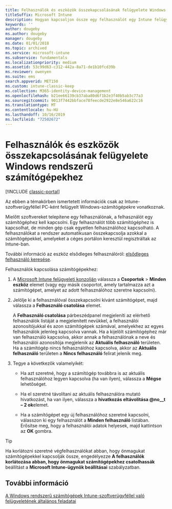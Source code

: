 ```yaml
---
title: Felhasználók és eszközök összekapcsolásának felügyelete Windows rendszerű számítógépekhez
titleSuffix: Microsoft Intune
description: Hogyan kapcsoljon össze egy felhasználót egy Intune felügyelte Windows rendszerű számítógéppel.
keywords: ''
author: dougeby
ms.author: dougeby
manager: dougeby
ms.date: 01/01/2018
ms.topic: archived
ms.service: microsoft-intune
ms.subservice: fundamentals
ms.localizationpriority: medium
ms.assetid: 53c99d63-c312-442a-8a71-de1b10fcd39b
ms.reviewer: owenyen
ms.suite: ems
search.appverid: MET150
ms.custom: intune-classic-keep
ms.collection: M365-identity-device-management
ms.openlocfilehash: b21ee66139cb37aba80d6f1b2e3f40b5ab3c77a3
ms.sourcegitcommit: 9013f7442bbface78feecde2922e8e546a622c16
ms.translationtype: MT
ms.contentlocale: hu-HU
ms.lasthandoff: 10/16/2019
ms.locfileid: "72502672"
---
```

# <a name="manage-user-device-linking-for-windows-pcs"></a>Felhasználók és eszközök összekapcsolásának felügyelete Windows rendszerű számítógépekhez

[!INCLUDE [classic-portal](../includes/classic-portal.md)]

Az ebben a témakörben ismertetett információk csak az Intune-szoftverügyféllel PC-ként felügyelt Windows-számítógépekre vonatkoznak. 

Mielőtt szoftvereket telepítene egy felhasználónak, a felhasználót egy számítógéphez kell kapcsolni. Egy felhasználót több számítógéphez is kapcsolhat, de minden gép csak egyetlen felhasználóhoz kapcsolható. A felhasználókat a rendszer automatikusan összekapcsolja azokkal a számítógépekkel, amelyeket a céges portálon keresztül regisztráltak az Intune-ban.

További információ az eszköz elsődleges felhasználóról: [elsődleges felhasználó keresése](../remote-actions/find-primary-user.md).

Felhasználók kapcsolása számítógépekhez:

1. A [Microsoft Intune felügyeleti konzolján](https://manage.microsoft.com/) válassza a **Csoportok** &gt; **Minden eszköz** elemet (vagy egy másik csoportot, amely tartalmazza azt a számítógépet, amelyet az adott felhasználóhoz szeretne kapcsolni).

2. Jelölje ki a felhasználóval összekapcsolni kívánt számítógépet, majd válassza a **Felhasználó csatolása** elemet.

   A **Felhasználó csatolása** párbeszédpanel megjeleníti az elérhető felhasználók listáját a megjelenített nevükkel, a felhasználói azonosítójukkal és azon számítógépek számával, amelyekhez az egyes felhasználók jelenleg kapcsolva vannak. Ha a kijelölt számítógéphez már van felhasználó kapcsolva, akkor annak a felhasználónak a neve és felhasználói azonosítója megjelenik az **Aktuális felhasználó** területen. Ha a számítógép nincs felhasználóhoz kapcsolva, akkor az **Aktuális felhasználó** területen a **Nincs felhasználó** felirat jelenik meg.

3. Tegye a következők valamelyikét:

   - Ha azt szeretné, hogy a számítógép továbbra is az aktuális felhasználóhoz legyen kapcsolva (ha van ilyen), válassza a **Mégse** lehetőséget.

   - Ha el szeretné távolítani az aktuális felhasználóra mutató hivatkozást, ha van ilyen, válassza a <strong>hivatkozás eltávolítása **@no__t – 2** ok</strong>elemet.

   - Ha a számítógépet egy új felhasználóhoz szeretné kapcsolni, válasszon ki egy felhasználót a **Minden felhasználó** listában. Erősítse meg, hogy a felhasználói adatok helyesek, majd kattintson az **OK** gombra.

> [!TIP]
> Ha korlátozni szeretné végfelhasználókat abban, hogy önmagukat számítógépekkel kapcsolják össze, engedélyezze **A felhasználók korlátozása abban, hogy önmagukat számítógépekhez csatolhassák** beállítást a **Microsoft Intune-ügynök beállításai** szabályzatban.

## <a name="see-also"></a>További információ

[A Windows rendszerű számítógépek Intune-szoftverügyféllel való felügyeletének általános feladatai](common-windows-pc-management-tasks-with-the-microsoft-intune-computer-client.md)
